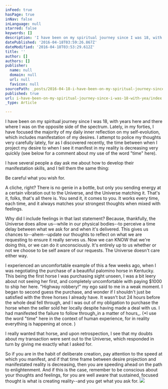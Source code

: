 ```yaml
---
inFeed: true
hasPage: true
inNav: false
inLanguage: null
starred: false
keywords: []
description: 'I have been on my spiritual journey since I was 18, with years here and there where I was on the opposite side of the spectrum. Lately, in my forties, I have focused the majority of my daily inner reflection on my self-evolution, which includes manifestation of my desires. I attempt to police my thoughts very carefully lately, for as I discovered recently, the time between when I project my desire to when I see it manifest in my reality is decreasing very quickly (see below for a comment about my use of the word "time" here).'
datePublished: '2016-04-18T03:59:26.867Z'
dateModified: '2016-04-18T03:53:29.612Z'
title: ''
author: []
authors: []
publisher:
  name: null
  domain: null
  url: null
  favicon: null
sourcePath: _posts/2016-04-18-i-have-been-on-my-spiritual-journey-since-i-was-18-with-yea.md
published: true
url: i-have-been-on-my-spiritual-journey-since-i-was-18-with-yea/index.html
_type: Article

---
```

I have been on my spiritual journey since I was 18, with years here and there where I was on the opposite side of the spectrum. Lately, in my forties, I have focused the majority of my daily inner reflection on my self-evolution, which includes manifestation of my desires. I attempt to police my thoughts very carefully lately, for as I discovered recently, the time between when I project my desire to when I see it manifest in my reality is decreasing very quickly (see below for a comment about my use of the word "time" here).

I have several people a day ask me about how to develop their manifestation skills, and I tell them the same thing:

Be careful what you wish for.

A cliche, right? There is no genie in a bottle, but only you sending energy at a certain vibration out to the Universe, and the Universe matching it. That's it, folks, that's all there is. You send it, it comes to you. It works every time, each time, and it always matches your strongest thoughts when mixed with feelings.

Why did I include feelings in that last statement? Because, thankfully, the Universe does allow us--while in our physical bodies--to perceive a time delay between what we ask for and when it's delivered. This gives us chances to--ahem--update our thoughts to reflect on what we are requesting to ensure it really serves us. Now we can KNOW that we're doing this, or we can do it unconsciously. It's entirely up to us whether or not we choose to be self aware of our requests. The Universe doesn't care either way.

I experienced an uncomfortable example of this a few weeks ago, when I was negotiating the purchase of a beautiful palomino horse in Kentucky. This being the first horse I was purchasing sight unseen, I was a bit leery about not seeing her first, and completely uncomfortable with paying $1000 to ship her here. "Highway robbery!" my ego said to me in a weak moment. I began to second guess the purchase, and wonder if I shouldn't just be satisfied with the three horses I already have. It wasn't but 24 hours before the whole deal fell through, and I was out of my obligation to purchase the horse when the seller sold her locally despite having made a deal with us. I had manifested the failure to follow through_in a matter of hours_. (\*I use the word "time" here in the context of human experience, for in reality everything is happening at once. )

I really wanted that horse, and upon retrospection, I see that my doubts about my transaction were sent out to the Universe, which responded in turn by giving me exactly what I asked for.

So if you are in the habit of deliberate creation, pay attention to the speed at which you manifest, and if that time frame between desire projection and manifestated reality is decreasing, then you are speeding ahead on the path to enlightenment. And if this is the case, remember to be conscious about your thoughts and feelings, for you are well aware that sustained, focused thought is what is creating reality--and you get what you ask for.
![](https://the-grid-user-content.s3-us-west-2.amazonaws.com/a4e0aa91-bb15-4038-9ff9-260f30674bfa.jpg)